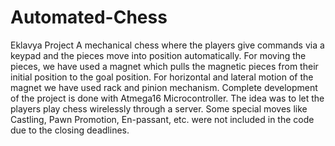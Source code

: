 # Automated-Chess
Eklavya Project
A mechanical chess where the players give commands via a keypad and the pieces move 
into position automatically. For moving the pieces, we have used a magnet which pulls 
the magnetic pieces from their initial position to the goal position. For horizontal 
and lateral motion of the magnet we have used rack and pinion mechanism. Complete 
development of the project is done with Atmega16 Microcontroller.
The idea was to let the players play chess wirelessly through a server.
Some special moves like Castling, Pawn Promotion, En-passant, etc. were not
included in the code due to the closing deadlines.
